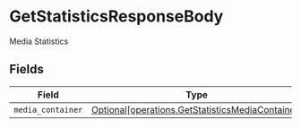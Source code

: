 # GetStatisticsResponseBody

Media Statistics


## Fields

| Field                                                                                                      | Type                                                                                                       | Required                                                                                                   | Description                                                                                                |
| ---------------------------------------------------------------------------------------------------------- | ---------------------------------------------------------------------------------------------------------- | ---------------------------------------------------------------------------------------------------------- | ---------------------------------------------------------------------------------------------------------- |
| `media_container`                                                                                          | [Optional[operations.GetStatisticsMediaContainer]](../../models/operations/getstatisticsmediacontainer.md) | :heavy_minus_sign:                                                                                         | N/A                                                                                                        |